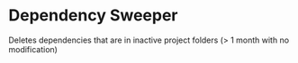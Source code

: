 # Dependency Sweeper

Deletes dependencies that are in inactive project folders (> 1 month with no modification)
